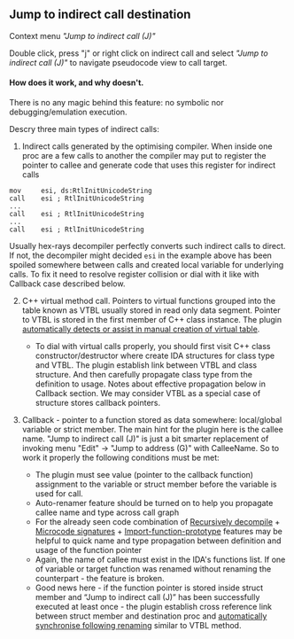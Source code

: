 ## Jump to indirect call destination
Context menu *"Jump to indirect call (J)"*

Double click, press "j" or right click on indirect call and select *"Jump to indirect call (J)"* to navigate pseudocode view to call target.

#### How does it work, and why doesn't.
There is no any magic behind this feature: no symbolic nor debugging/emulation execution. 

Descry three main types of indirect calls: 
1) Indirect calls generated by the optimising compiler. When inside one proc are a few calls to another the compiler may put to register the pointer to callee and generate code that uses this register for indirect calls
```
mov     esi, ds:RtlInitUnicodeString
call    esi ; RtlInitUnicodeString
...
call    esi ; RtlInitUnicodeString
...
call    esi ; RtlInitUnicodeString
```
Usually hex-rays decompiler perfectly converts such indirect calls to direct. If not, the decompiler might decided `esi` in the example above has been spoiled somewhere between calls and created local variable for underlying calls. To fix it need to resolve register collision or dial with it like with Callback case described below.

2) C++ virtual method call. Pointers to virtual functions grouped into the table known as VTBL usually stored in read only data segment. Pointer to VTBL is stored in the first member of C++ class instance. The plugin [automatically detects or assist in manual creation of virtual table](virtual-calls.md).
   * To dial with virtual calls properly, you should first visit C++ class constructor/destructor where create IDA structures for class type and VTBL. The plugin establish link between VTBL and class structure. And then carefully propagate class type from the definition to usage. Notes about effective propagation below in Callback section. We may consider VTBL as a special case of structure stores callback pointers.

3) Callback - pointer to a function stored as data somewhere: local/global variable or strict member. The main hint for the plugin here is the callee name. "Jump to indirect call (J)" is just a bit smarter replacement of invoking menu "Edit" -> "Jump to address (G)" with CalleeName.  So to work it properly the following conditions must be met:
   * The plugin must see value (pointer to the callback function) assignment to the variable or struct member before the variable is used for call.
   * Auto-renamer feature should be turned on to help you propagate callee name and type across call graph
   * For the already seen code combination of [Recursively decompile](recur-decomp.md) + [Microcode signatures](msig.md) + [Import-function-prototype](import_unf_types.md) features may be helpful to quick name and type propagation between definition and usage of the function pointer
   * Again, the name of callee must exist in the IDA's functions list. If one of variable or target function was renamed without renaming the counterpart - the feature is broken. 
   * Good news here - if the function pointer is stored inside struct member and “Jump to indirect call (J)” has been successfully executed at least once - the plugin establish cross reference link between struct member and destination proc and [automatically synchronise following renaming](rename-recast.md) similar to VTBL method.
